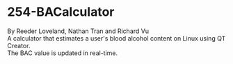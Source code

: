 # 254-BACalculator
By Reeder Loveland, Nathan Tran and Richard Vu<br>
A calculator that estimates a user's blood alcohol content on Linux using QT Creator.<br>
The BAC value is updated in real-time.

